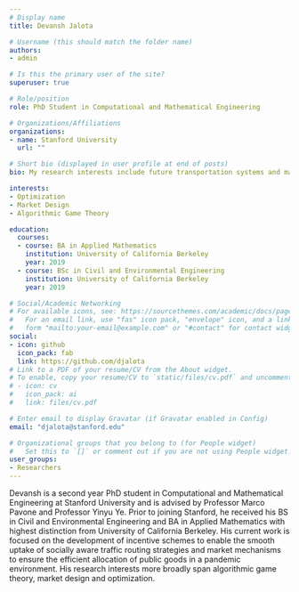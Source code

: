 ```yaml
---
# Display name
title: Devansh Jalota

# Username (this should match the folder name)
authors:
- admin

# Is this the primary user of the site?
superuser: true

# Role/position
role: PhD Student in Computational and Mathematical Engineering

# Organizations/Affiliations
organizations:
- name: Stanford University
  url: ""

# Short bio (displayed in user profile at end of posts)
bio: My research interests include future transportation systems and market design.

interests:
- Optimization
- Market Design
- Algorithmic Game Theory

education:
  courses:
  - course: BA in Applied Mathematics
    institution: University of California Berkeley
    year: 2019
  - course: BSc in Civil and Environmental Engineering
    institution: University of California Berkeley
    year: 2019

# Social/Academic Networking
# For available icons, see: https://sourcethemes.com/academic/docs/page-builder/#icons
#   For an email link, use "fas" icon pack, "envelope" icon, and a link in the
#   form "mailto:your-email@example.com" or "#contact" for contact widget.
social:
- icon: github
  icon_pack: fab
  link: https://github.com/djalota
# Link to a PDF of your resume/CV from the About widget.
# To enable, copy your resume/CV to `static/files/cv.pdf` and uncomment the lines below.
# - icon: cv
#   icon_pack: ai
#   link: files/cv.pdf

# Enter email to display Gravatar (if Gravatar enabled in Config)
email: "djalota@stanford.edu"

# Organizational groups that you belong to (for People widget)
#   Set this to `[]` or comment out if you are not using People widget.
user_groups:
- Researchers
---
```


Devansh is a second year PhD student in Computational and Mathematical Engineering at Stanford University and is advised by Professor Marco Pavone and Professor Yinyu Ye. Prior to joining Stanford, he received his BS in Civil and Environmental Engineering and BA in Applied Mathematics with highest distinction from University of California Berkeley. His current work is focused on the development of incentive schemes to enable the smooth uptake of socially aware traffic routing strategies and market mechanisms to ensure the efficient allocation of public goods in a pandemic environment. His research interests more broadly span algorithmic game theory, market design and optimization.
